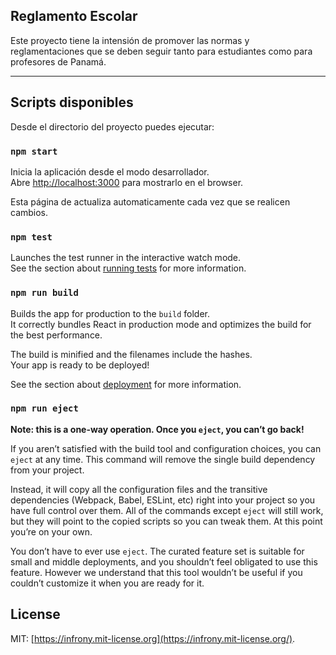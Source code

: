 ## Reglamento Escolar

Este proyecto tiene la intensión de promover las normas y reglamentaciones que se deben seguir tanto para estudiantes como para profesores de Panamá.

---

## Scripts disponibles

Desde el directorio del proyecto puedes ejecutar:

### `npm start`

Inicia la aplicación desde el modo desarrollador.<br>
Abre [http://localhost:3000](http://localhost:3000) para mostrarlo en el browser.

Esta página de actualiza automaticamente cada vez que se realicen cambios.<br>

### `npm test`

Launches the test runner in the interactive watch mode.<br>
See the section about [running tests](https://facebook.github.io/create-react-app/docs/running-tests) for more information.

### `npm run build`

Builds the app for production to the `build` folder.<br>
It correctly bundles React in production mode and optimizes the build for the best performance.

The build is minified and the filenames include the hashes.<br>
Your app is ready to be deployed!

See the section about [deployment](https://facebook.github.io/create-react-app/docs/deployment) for more information.

### `npm run eject`

**Note: this is a one-way operation. Once you `eject`, you can’t go back!**

If you aren’t satisfied with the build tool and configuration choices, you can `eject` at any time. This command will remove the single build dependency from your project.

Instead, it will copy all the configuration files and the transitive dependencies (Webpack, Babel, ESLint, etc) right into your project so you have full control over them. All of the commands except `eject` will still work, but they will point to the copied scripts so you can tweak them. At this point you’re on your own.

You don’t have to ever use `eject`. The curated feature set is suitable for small and middle deployments, and you shouldn’t feel obligated to use this feature. However we understand that this tool wouldn’t be useful if you couldn’t customize it when you are ready for it.

## License

MIT: [https://infrony.mit-license.org](https://infrony.mit-license.org/).
